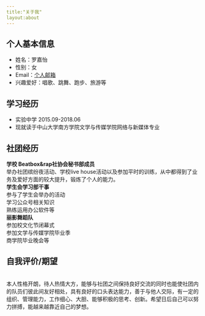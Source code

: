 ```yaml
---
title:"关于我"
layout:about
---
```

## 个人基本信息
* 姓名：罗嘉怡
* 性别：女
* Email：[个人邮箱](604414910@qq.com)
* 兴趣爱好：唱歌、跳舞、跑步、旅游等
## 学习经历
* 实验中学 2015.09-2018.06
* 现就读于中山大学南方学院文学与传媒学院网络与新媒体专业

## 社团经历
**学校 Beatbox&rap社协会秘书部成员** <br> 举办社团缤纷夜活动、学校live house活动以及参加平时的训练，从中都得到了业务及爱好方面的较大提升，锻炼了个人的能力。<br>
**学生会学习部干事**<br>
参与了学生会举办的活动<br>学习公众号相关知识<br>熟练运用办公软件等<br>
**丽影舞蹈队**<br>
参加校文化节闭幕式<br>参加文学与传媒学院毕业季<br>商学院毕业晚会等<br>

## 自我评价/期望 
<br>
本人性格开朗，待人热情大方，能够与社团之间保持良好交流的同时也能使社团内的队员们彼此间友好相处，具有良好的口头表达能力，善于与他人交际，有一定的组织、管理能力，工作细心、大胆、能够积极的思考、创新。希望日后自己可以努力拼搏，能越来越靠近自己的梦想。